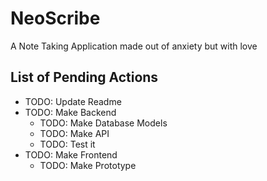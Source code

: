 # NeoScribe

A Note Taking Application made out of anxiety but with love

## List of Pending Actions
- TODO: Update Readme
- TODO: Make Backend
  - TODO: Make Database Models
  - TODO: Make API
  - TODO: Test it
- TODO: Make Frontend
  - TODO: Make Prototype
